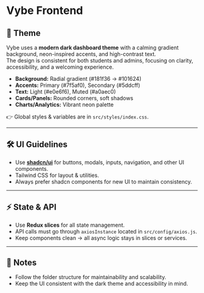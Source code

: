 # Vybe Frontend

## 🎨 Theme  
Vybe uses a **modern dark dashboard theme** with a calming gradient background, neon-inspired accents, and high-contrast text.  
The design is consistent for both students and admins, focusing on clarity, accessibility, and a welcoming experience.

- **Background:** Radial gradient (#181f36 → #101624)  
- **Accents:** Primary (#7f5af0), Secondary (#5ddcff)  
- **Text:** Light (#e0e6f6), Muted (#a0aec0)  
- **Cards/Panels:** Rounded corners, soft shadows  
- **Charts/Analytics:** Vibrant neon palette  

👉 Global styles & variables are in `src/styles/index.css`.

---

## 🛠 UI Guidelines
- Use **[shadcn/ui](https://ui.shadcn.com/)** for buttons, modals, inputs, navigation, and other UI components.  
- Tailwind CSS for layout & utilities.  
- Always prefer shadcn components for new UI to maintain consistency.  

---

## ⚡ State & API
- Use **Redux slices** for all state management.  
- API calls must go through `axiosInstance` located in `src/config/axios.js`.  
- Keep components clean → all async logic stays in slices or services.  

---

## 📂 Notes
- Follow the folder structure for maintainability and scalability.  
- Keep the UI consistent with the dark theme and accessibility in mind.  
